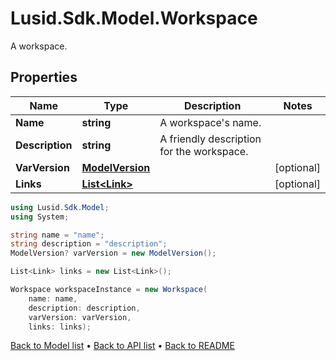 # Lusid.Sdk.Model.Workspace
A workspace.

## Properties

Name | Type | Description | Notes
------------ | ------------- | ------------- | -------------
**Name** | **string** | A workspace&#39;s name. | 
**Description** | **string** | A friendly description for the workspace. | 
**VarVersion** | [**ModelVersion**](ModelVersion.md) |  | [optional] 
**Links** | [**List&lt;Link&gt;**](Link.md) |  | [optional] 

```csharp
using Lusid.Sdk.Model;
using System;

string name = "name";
string description = "description";
ModelVersion? varVersion = new ModelVersion();

List<Link> links = new List<Link>();

Workspace workspaceInstance = new Workspace(
    name: name,
    description: description,
    varVersion: varVersion,
    links: links);
```

[Back to Model list](../README.md#documentation-for-models) &#8226; [Back to API list](../README.md#documentation-for-api-endpoints) &#8226; [Back to README](../README.md)
